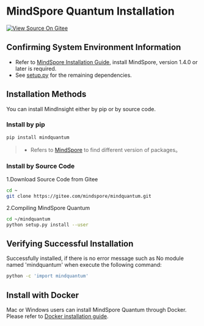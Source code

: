 # MindSpore Quantum Installation

[![View Source On Gitee](https://mindspore-website.obs.cn-north-4.myhuaweicloud.com/website-images/r2.2/resource/_static/logo_source_en.svg)](https://gitee.com/mindspore/docs/blob/r2.2/docs/mindquantum/docs/source_en/mindquantum_install.md)

## Confirming System Environment Information

- Refer to [MindSpore Installation Guide](https://www.mindspore.cn/install/en), install MindSpore, version 1.4.0 or later is required.
- See [setup.py](https://gitee.com/mindspore/mindquantum/blob/master/setup.py) for the remaining dependencies.

## Installation Methods

You can install MindInsight either by pip or by source code.

### Install by pip

```bash
pip install mindquantum
```

> - Refers to [MindSpore](https://www.mindspore.cn/versions) to find different version of packages。

### Install by Source Code

1.Download Source Code from Gitee

```bash
cd ~
git clone https://gitee.com/mindspore/mindquantum.git
```

2.Compiling MindSpore Quantum

```bash
cd ~/mindquantum
python setup.py install --user
```

## Verifying Successful Installation

Successfully installed, if there is no error message such as No module named 'mindquantum' when execute the following command:

```bash
python -c 'import mindquantum'
```

## Install with Docker

Mac or Windows users can install MindSpore Quantum through Docker. Please refer to [Docker installation guide](https://gitee.com/mindspore/mindquantum/blob/master/install_with_docker_en.md#).
